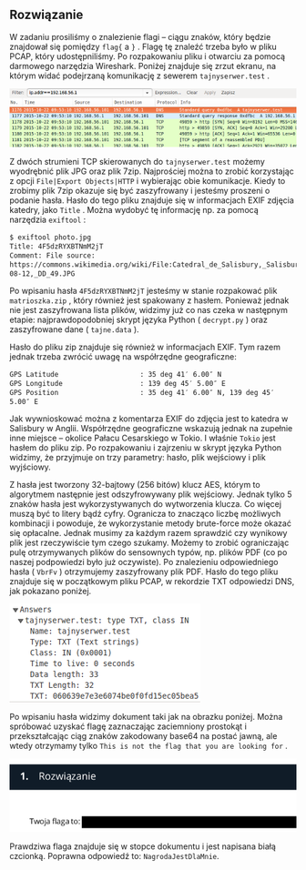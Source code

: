 ## Rozwiązanie
W zadaniu prosiliśmy o znalezienie flagi – ciągu znaków, który będzie znajdował się pomiędzy
`flag{`
a
`}`
. Flagę tę znaleźć trzeba było w pliku PCAP, który udostępniliśmy. Po rozpakowaniu pliku i otwarciu za pomocą darmowego narzędzia Wireshark. Poniżej znajduje się zrzut ekranu, na którym widać podejrzaną komunikację z sewerem
`tajnyserwer.test`
.

![Komunikacja TCP do wybranego adresu IP](img/ecsm_2015_wireshark.png "Komunikacja TCP do wybranego adresu IP")

Z dwóch strumieni TCP skierowanych do
`tajnyserwer.test`
możemy wyodrębnić plik JPG oraz plik 7zip. Najprościej można to zrobić korzystając z opcji
`File|Export Objects|HTTP`
i wybierając obie komunikacje. Kiedy to zrobimy plik 7zip okazuje się być zaszyfrowany i jesteśmy proszeni o podanie hasła. Hasło do tego pliku znajduje się w informacjach EXIF zdjęcia katedry, jako
`Title`
. Można wydobyć tę informację np. za pomocą narzędzia
`exiftool`
:

```
$ exiftool photo.jpg
Title: 4F5dzRYXBTNmM2jT
Comment: File source: https://commons.wikimedia.org/wiki/File:Catedral_de_Salisbury,_Salisbury,_Inglaterra,_2014-08-12,_DD_49.JPG
```

Po wpisaniu hasła
`4F5dzRYXBTNmM2jT`
jesteśmy w stanie rozpakować plik
`matrioszka.zip`
, który również jest spakowany z hasłem. Ponieważ jednak nie jest zaszyfrowana lista plików, widzimy już co nas czeka w następnym etapie: najprawdopodobniej skrypt języka Python (
`decrypt.py`
) oraz zaszyfrowane dane (
`tajne.data`
).

Hasło do pliku zip znajduje się również w informacjach EXIF. Tym razem jednak trzeba zwrócić uwagę na współrzędne geograficzne:

```
GPS Latitude                    : 35 deg 41′ 6.00″ N
GPS Longitude                   : 139 deg 45′ 5.00″ E
GPS Position                    : 35 deg 41′ 6.00″ N, 139 deg 45′ 5.00″ E
```

Jak wywnioskować można z komentarza EXIF do zdjęcia jest to katedra w Salisbury w Anglii. Współrzędne geograficzne wskazują jednak na zupełnie inne miejsce – okolice Pałacu Cesarskiego w Tokio. I właśnie
`Tokio`
jest hasłem do pliku zip. Po rozpakowaniu i zajrzeniu w skrypt języka Python widzimy, że przyjmuje on trzy parametry: hasło, plik wejściowy i plik wyjściowy.

Z hasła jest tworzony 32-bajtowy (256 bitów) klucz AES, którym to algorytmem następnie jest odszyfrowywany plik wejściowy. Jednak tylko 5 znaków hasła jest wykorzystywanych do wytworzenia klucza. Co więcej muszą być to litery bądź cyfry. Ogranicza to znacząco liczbę możliwych kombinacji i powoduje, że wykorzystanie metody brute-force może okazać się opłacalne. Jednak musimy za każdym razem sprawdzić czy wynikowy plik jest rzeczywiście tym czego szukamy. Możemy to zrobić ograniczając pulę otrzymywanych plików do sensownych typów, np. plików PDF (co po naszej podpowiedzi było już oczywiste). Po znalezieniu odpowiedniego hasła (
`VbrFv`
) otrzymujemy zaszyfrowany plik PDF. Hasło do tego pliku znajduje się w początkowym pliku PCAP, w rekordzie TXT odpowiedzi DNS, jak pokazano poniżej.

![Rekord TXT odpowiedzi DNS](img/ecsm_2015_txt.png "Rekord TXT odpowiedzi DNS")

Po wpisaniu hasła widzimy dokument taki jak na obrazku poniżej. Można spróbować uzyskać flagę zaznaczając zaciemniony prostokąt i przekształcając ciąg znaków zakodowany base64 na postać jawną, ale wtedy otrzymamy tylko
`This is not the flag that you are looking for`
.

![Plik PDF](img/ecsm_2015_pdf.png "Plik PDF")

Prawdziwa flaga znajduje się w stopce dokumentu i jest napisana białą czcionką. Poprawna odpowiedź to:
`NagrodaJestDlaMnie`.

